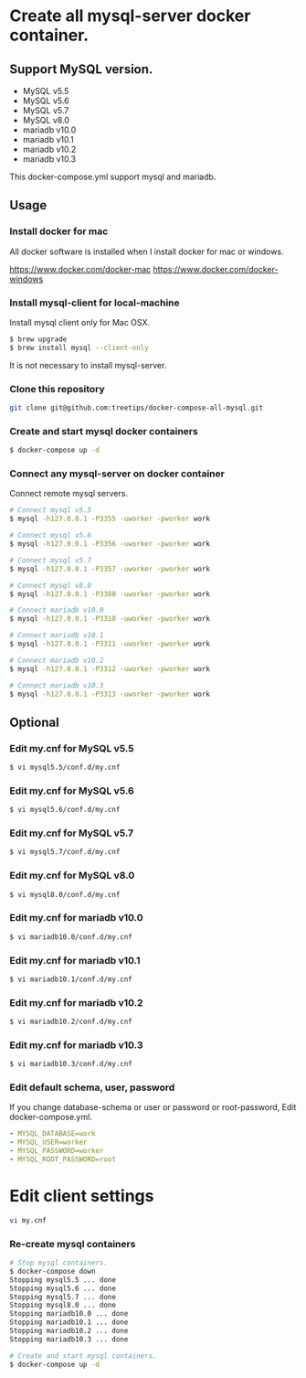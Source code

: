 Create all mysql-server docker container.
====

## Support MySQL version.

- MySQL v5.5
- MySQL v5.6
- MySQL v5.7
- MySQL v8.0
- mariadb v10.0
- mariadb v10.1
- mariadb v10.2
- mariadb v10.3

This docker-compose.yml support mysql and mariadb.

## Usage

### Install docker for mac

All docker software is installed when I install docker for mac or windows.

https://www.docker.com/docker-mac
https://www.docker.com/docker-windows

### Install mysql-client for local-machine

Install mysql client only for Mac OSX.
```bash
$ brew upgrade
$ brew install mysql --client-only
```

It is not necessary to install mysql-server.

### Clone this repository

```bash
git clone git@github.com:treetips/docker-compose-all-mysql.git
```

### Create and start mysql docker containers

```bash
$ docker-compose up -d
```

### Connect any mysql-server on docker container

Connect remote mysql servers.

```bash
# Connect mysql v5.5
$ mysql -h127.0.0.1 -P3355 -uworker -pworker work

# Connect mysql v5.6
$ mysql -h127.0.0.1 -P3356 -uworker -pworker work

# Connect mysql v5.7
$ mysql -h127.0.0.1 -P3357 -uworker -pworker work

# Connect mysql v8.0
$ mysql -h127.0.0.1 -P3380 -uworker -pworker work

# Connect mariadb v10.0
$ mysql -h127.0.0.1 -P3310 -uworker -pworker work

# Connect mariadb v10.1
$ mysql -h127.0.0.1 -P3311 -uworker -pworker work

# Connect mariadb v10.2
$ mysql -h127.0.0.1 -P3312 -uworker -pworker work

# Connect mariadb v10.3
$ mysql -h127.0.0.1 -P3313 -uworker -pworker work
```

## Optional

### Edit my.cnf for MySQL v5.5

```bash
$ vi mysql5.5/conf.d/my.cnf
```

### Edit my.cnf for MySQL v5.6

```bash
$ vi mysql5.6/conf.d/my.cnf
```

### Edit my.cnf for MySQL v5.7

```bash
$ vi mysql5.7/conf.d/my.cnf
```

### Edit my.cnf for MySQL v8.0

```bash
$ vi mysql8.0/conf.d/my.cnf
```

### Edit my.cnf for mariadb v10.0

```bash
$ vi mariadb10.0/conf.d/my.cnf
```

### Edit my.cnf for mariadb v10.1

```bash
$ vi mariadb10.1/conf.d/my.cnf
```

### Edit my.cnf for mariadb v10.2

```bash
$ vi mariadb10.2/conf.d/my.cnf
```

### Edit my.cnf for mariadb v10.3

```bash
$ vi mariadb10.3/conf.d/my.cnf
```

### Edit default schema, user, password

If you change database-schema or user or password or root-password, Edit docker-compose.yml.

```yml
- MYSQL_DATABASE=work
- MYSQL_USER=worker
- MYSQL_PASSWORD=worker
- MYSQL_ROOT_PASSWORD=root
```

# Edit client settings

```bash
vi my.cnf
```

### Re-create mysql containers

```bash
# Stop mysql containers.
$ docker-compose down
Stopping mysql5.5 ... done
Stopping mysql5.6 ... done
Stopping mysql5.7 ... done
Stopping mysql8.0 ... done
Stopping mariadb10.0 ... done
Stopping mariadb10.1 ... done
Stopping mariadb10.2 ... done
Stopping mariadb10.3 ... done

# Create and start mysql containers.
$ docker-compose up -d
```
